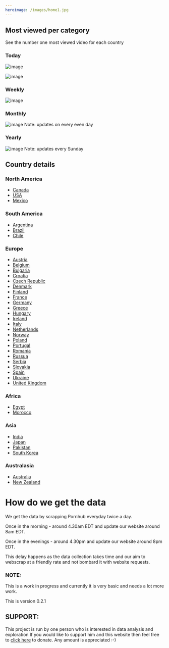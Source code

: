 ```yaml
---
heroimage: /images/home1.jpg
---
```

## Most viewed per category
See the number one most viewed video for each country
### Today
![image](/images/main/dailyWorldMap.jpeg)



![image](/images/main/daily/world-dailytop5Last7Days.jpeg)
### Weekly
![image](/images/main/weeklyWorldMap.jpeg)

### Monthly
![image](/images/main/monthlyWorldMap.jpeg)
Note: updates on every even day


### Yearly
![image](/images/main/yearyWorldMap.jpeg)
Note: updates every Sunday


## Country details

### North America

- [Canada](/country/canada)
- [USA](/country/usa)
- [Mexico](/country/mexico)


### South America
- [Argentina](/country/argentina)
- [Brazil](/country/brazil)
- [Chile](/country/chile)

### Europe
- [Austria](/country/austria)
- [Belgium](/country/belgium)
- [Bulgaria](/country/bulgaria)
- [Croatia](/country/crotia)
- [Czech Republic](/country/czech)
- [Denmark](/country/denmark)
- [Finland](/country/finland)
- [France](/country/france)
- [Germany](/country/germany)
- [Greece](/country/greece)
- [Hungary](/country/hungary)
- [Ireland](/country/ireland)
- [Italy](/country/italy)
- [Netherlands](/country/netherlands)
- [Norway](/country/norway)
- [Poland](/country/poland)
- [Portugal](/country/portugal)
- [Romania](/country/romania)
- [Russua](/country/russia)
- [Serbia](/country/serbia)
- [Slovakia](/country/slovakia)
- [Spain](/country/spain)
- [Ukraine](/country/ukraine)
- [United Kingdom](/country/uk)

### Africa
- [Egypt](/country/egypt)
- [Morocco](/country/morocco)


### Asia

- [India](/country/india)
- [Japan](/country/japan)
- [Pakistan](/country/pakistan)
- [South Korea](/country/southkorea)

### Australasia

- [Australia](/country/australia)
- [New Zealand](/country/newzealand)

# How do we get the data
We get the data by scrapping Pornhub everyday twice a day.


Once in the morning - around 4.30am EDT and update our website around 8am EDT.


Once in the evenings - around 4.30pm and update our website around 8pm EDT.



This delay happens as the data collection takes time and our aim to webscrap at a friendly rate and not bombard it with website requests.
### NOTE:
This is a work in progress and currently it is very basic and needs a lot more work.


This is version 0.2.1

## SUPPORT:
This project is run by one person who is interested in data analysis and exploration
If you would like to support him and this website then feel free to [click here](https://www.paypal.com/donate/?hosted_button_id=QHECN4KNWDCTW) to donate.
Any amount is appreciated :-)